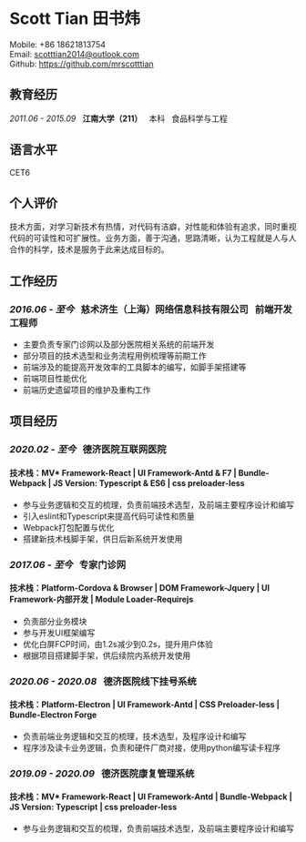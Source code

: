 # Scott Tian 田书炜

Mobile: +86 18621813754</br>
Email: scotttian2014@outlook.com</br>
Github: https://github.com/mrscotttian</br>

## 教育经历
*2011.06 - 2015.09*&nbsp;&nbsp;&nbsp;**江南大学（211）**&nbsp;&nbsp;&nbsp;本科&nbsp;&nbsp;&nbsp;食品科学与工程

## 语言水平
CET6

## 个人评价
技术方面，对学习新技术有热情，对代码有洁癖，对性能和体验有追求，同时重视代码的可读性和可扩展性。业务方面，善于沟通，思路清晰，认为工程就是人与人合作的科学，技术是服务于此来达成目标的。

## 工作经历
### *2016.06 - 至今*&nbsp;&nbsp;&nbsp;慈术济生（上海）网络信息科技有限公司&nbsp;&nbsp;&nbsp;前端开发工程师
- 主要负责专家门诊网以及部分医院相关系统的前端开发
- 部分项目的技术选型和业务流程用例梳理等前期工作
- 前端涉及的能提高开发效率的工具脚本的编写，如脚手架搭建等
- 前端项目性能优化
- 前端历史遗留项目的维护及重构工作
<!-- ### *2015.06 - 2015.12*&nbsp;&nbsp;&nbsp;苏州捷赛机械股份有限公司&nbsp;&nbsp;&nbsp;市场助理 -->

## 项目经历
### *2020.02 - 至今*&nbsp;&nbsp;&nbsp;德济医院互联网医院
#### 技术栈：MV* Framework-React | UI Framework-Antd & F7 | Bundle-Webpack | JS Version: Typescript & ES6 | css preloader-less
- 参与业务逻辑和交互的梳理，负责前端技术选型，及前端主要程序设计和编写
- 引入eslint和Typescript来提高代码可读性和质量
- Webpack打包配置与优化
- 搭建新技术栈脚手架，供日后新系统开发使用
### *2017.06 - 至今*&nbsp;&nbsp;&nbsp;专家门诊网
#### 技术栈：Platform-Cordova & Browser | DOM Framework-Jquery | UI Framework-内部开发 | Module Loader-Requirejs
- 负责部分业务模块
- 参与开发UI框架编写
- 优化白屏FCP时间，由1.2s减少到0.2s，提升用户体验
- 根据项目搭建脚手架，供后续院内系统开发使用
### *2020.06 - 2020.08*&nbsp;&nbsp;&nbsp;德济医院线下挂号系统
#### 技术栈：Platform-Electron | UI Framework-Antd | CSS Preloader-less | Bundle-Electron Forge
- 负责前端业务逻辑和交互的梳理，技术选型，及程序设计和编写
- 程序涉及读卡业务逻辑，负责和硬件厂商对接，使用python编写读卡程序
### *2019.09 - 2020.09*&nbsp;&nbsp;&nbsp;德济医院康复管理系统
#### 技术栈：MV* Framework-React | UI Framework-Antd | Bundle-Webpack | JS Version: Typescript | css preloader-less
- 参与业务逻辑和交互的梳理，负责前端技术选型，及前端主要程序设计和编写
